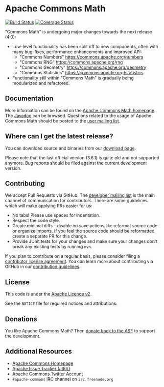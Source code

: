 <!---
 Licensed to the Apache Software Foundation (ASF) under one or more
 contributor license agreements.  See the NOTICE file distributed with
 this work for additional information regarding copyright ownership.
 The ASF licenses this file to You under the Apache License, Version 2.0
 (the "License"); you may not use this file except in compliance with
 the License.  You may obtain a copy of the License at

      http://www.apache.org/licenses/LICENSE-2.0

 Unless required by applicable law or agreed to in writing, software
 distributed under the License is distributed on an "AS IS" BASIS,
 WITHOUT WARRANTIES OR CONDITIONS OF ANY KIND, either express or implied.
 See the License for the specific language governing permissions and
 limitations under the License.
-->
<!---
 +======================================================================+
 |****                                                              ****|
 |****      THIS FILE IS GENERATED BY THE COMMONS BUILD PLUGIN      ****|
 |****                    DO NOT EDIT DIRECTLY                      ****|
 |****                                                              ****|
 +======================================================================+
 | TEMPLATE FILE: readme-md-template.md                                 |
 | commons-build-plugin/trunk/src/main/resources/commons-xdoc-templates |
 +======================================================================+
 |                                                                      |
 | 1) Re-generate using: mvn commons-build:readme-md                    |
 |                                                                      |
 | 2) Set the following properties in the component's pom:              |
 |    - commons.componentid (required, alphabetic, lower case)          |
 |    - commons.release.version (required)                              |
 |                                                                      |
 | 3) Example Properties                                                |
 |                                                                      |
 |  <properties>                                                        |
 |    <commons.componentid>math</commons.componentid>                   |
 |    <commons.release.version>1.2</commons.release.version>            |
 |  </properties>                                                       |
 |                                                                      |
 +======================================================================+
--->
Apache Commons Math
===================

[![Build Status](https://github.com/apache/commons-math/actions/workflows/maven.yml/badge.svg)](https://github.com/apache/commons-math/actions/workflows/maven.yml)
[![Coverage Status](https://codecov.io/gh/apache/commons-math/branch/master/graph/badge.svg)](https://app.codecov.io/gh/apache/commons-math)
<!--
[![Maven Central](https://maven-badges.herokuapp.com/maven-central/org.apache.commons/commons-math-parent/badge.svg)](https://maven-badges.herokuapp.com/maven-central/org.apache.commons/commons-math-parent/)
-->
<!--
[![Javadocs](https://javadoc.io/badge/org.apache.commons/commons-math-parent/4.0.svg)](https://javadoc.io/doc/org.apache.commons/commons-math-parent/4.0)
-->

"Commons Math" is undergoing major changes towards the next release (4.0):
+ Low-level functionality has been split off to new components, often with many bug-fixes, performance enhancements and improved API:
  + "Commons Numbers" <https://commons.apache.org/numbers>
  + "Commons RNG" <https://commons.apache.org/rng>
  + "Commons Geometry" <https://commons.apache.org/geometry>
  + "Commons Statistics" <https://commons.apache.org/statistics>
+ Functionality still within "Commons Math" is gradually being modularized and refactored.


Documentation
-------------

More information can be found on the [Apache Commons Math homepage](https://commons.apache.org/proper/commons-math).
The [Javadoc](https://commons.apache.org/proper/commons-math/apidocs) can be browsed.
Questions related to the usage of Apache Commons Math should be posted to the [user mailing list][ml].

Where can I get the latest release?
-----------------------------------
You can download source and binaries from our [download page](https://commons.apache.org/proper/commons-math/download_math.cgi).

Please note that the last official version (3.6.1) is quite old and not supported anymore.
Bug reports should be filed against the current development version.

<!--
Alternatively you can pull it from the central Maven repositories:

```xml
<dependency>
  <groupId>org.apache.commons</groupId>
  <artifactId>commons-math-parent</artifactId>
  <version>4.0</version>
</dependency>
```
-->

Contributing
------------

We accept Pull Requests via GitHub. The [developer mailing list][ml] is the main channel of communication for contributors.
There are some guidelines which will make applying PRs easier for us:
+ No tabs! Please use spaces for indentation.
+ Respect the code style.
+ Create minimal diffs - disable on save actions like reformat source code or organize imports. If you feel the source code should be reformatted create a separate PR for this change.
+ Provide JUnit tests for your changes and make sure your changes don't break any existing tests by running ```mvn```.

If you plan to contribute on a regular basis, please consider filing a [contributor license agreement](https://www.apache.org/licenses/#clas).
You can learn more about contributing via GitHub in our [contribution guidelines](CONTRIBUTING.md).

License
-------
This code is under the [Apache Licence v2](https://www.apache.org/licenses/LICENSE-2.0).

See the `NOTICE` file for required notices and attributions.

Donations
---------
You like Apache Commons Math? Then [donate back to the ASF](https://www.apache.org/foundation/contributing.html) to support the development.

Additional Resources
--------------------

+ [Apache Commons Homepage](https://commons.apache.org/)
+ [Apache Issue Tracker (JIRA)](https://issues.apache.org/jira/browse/MATH)
+ [Apache Commons Twitter Account](https://twitter.com/ApacheCommons)
+ `#apache-commons` IRC channel on `irc.freenode.org`

[ml]:https://commons.apache.org/mail-lists.html
